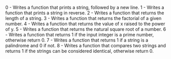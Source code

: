 0 - Writes a function that prints a string, followed by a new line.
1 - Writes a function that prints a string in reverse.
2 - Writes a function that returns the length of a string.
3 - Writes a function that returns the factorial of a given number.
4 - Writes a function that returns the value of x raised to the power of y.
5 - Writes a function that returns the natural square root of a number.
6 - Writes a function that returns 1 if the input integer is a prime number, otherwise return 0.
7 - Writes a function that returns 1 if a string is a palindrome and 0 if not.
8 - Writes a function that compares two strings and returns 1 if the strings can be considered identical, otherwise return 0.
